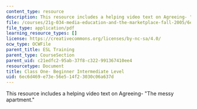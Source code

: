 ```yaml
---
content_type: resource
description: This resource includes a helping video text on Agreeing- "The messy apartment."
file: /courses/21g-034-media-education-and-the-marketplace-fall-2005/6ec6d469e73e56e514f23030c06a637d_MIT21G_034F05_beg_int.pdf
file_type: application/pdf
learning_resource_types: []
license: https://creativecommons.org/licenses/by-nc-sa/4.0/
ocw_type: OCWFile
parent_title: ESL Training
parent_type: CourseSection
parent_uid: c21edfc2-95ab-37f8-c322-991367410ee4
resourcetype: Document
title: Class One- Beginner Intermediate Level
uid: 6ec6d469-e73e-56e5-14f2-3030c06a637d
---
```

This resource includes a helping video text on Agreeing- "The messy apartment."